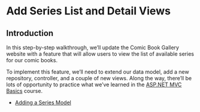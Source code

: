 
# Add Series List and Detail Views

## Introduction

In this step-by-step walkthrough, we’ll update the Comic Book Gallery website with a feature that will allow users to view the list of available series for our comic books.

To implement this feature, we’ll need to extend our data model, add a new repository, controller, and a couple of new views. Along the way, there’ll be lots of opportunity to practice what we’ve learned in the [ASP.NET MVC Basics](https://teamtreehouse.com/library/aspnet-mvc-basics) course.

* [Adding a Series Model](02-adding-a-series-model.md)
